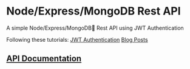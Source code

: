 # Node/Express/MongoDB Rest API

A simple Node/Express/MongoDB🍃 Rest API using JWT Authentication

Following these tutorials:
[JWT Authentication](https://www.youtube.com/watch?v=2jqok-WgelI)
[Blog Posts](https://www.youtube.com/watch?v=vjf774RKrLc)

## [API Documentation](http://clever-neumann-583.herokuapp.com)
